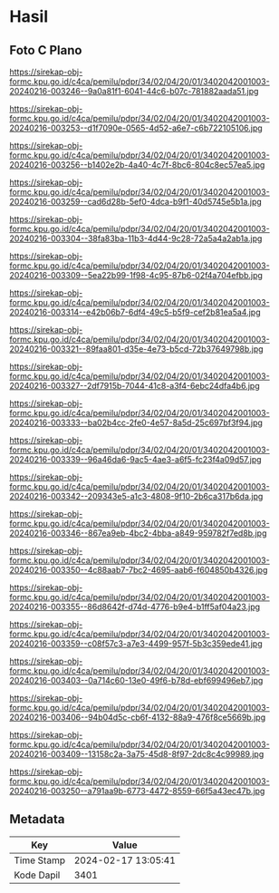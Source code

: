 # Hasil

## Foto C Plano

https://sirekap-obj-formc.kpu.go.id/c4ca/pemilu/pdpr/34/02/04/20/01/3402042001003-20240216-003246--9a0a81f1-6041-44c6-b07c-781882aada51.jpg

https://sirekap-obj-formc.kpu.go.id/c4ca/pemilu/pdpr/34/02/04/20/01/3402042001003-20240216-003253--d1f7090e-0565-4d52-a6e7-c6b722105106.jpg

https://sirekap-obj-formc.kpu.go.id/c4ca/pemilu/pdpr/34/02/04/20/01/3402042001003-20240216-003256--b1402e2b-4a40-4c7f-8bc6-804c8ec57ea5.jpg

https://sirekap-obj-formc.kpu.go.id/c4ca/pemilu/pdpr/34/02/04/20/01/3402042001003-20240216-003259--cad6d28b-5ef0-4dca-b9f1-40d5745e5b1a.jpg

https://sirekap-obj-formc.kpu.go.id/c4ca/pemilu/pdpr/34/02/04/20/01/3402042001003-20240216-003304--38fa83ba-11b3-4d44-9c28-72a5a4a2ab1a.jpg

https://sirekap-obj-formc.kpu.go.id/c4ca/pemilu/pdpr/34/02/04/20/01/3402042001003-20240216-003309--5ea22b99-1f98-4c95-87b6-02f4a704efbb.jpg

https://sirekap-obj-formc.kpu.go.id/c4ca/pemilu/pdpr/34/02/04/20/01/3402042001003-20240216-003314--e42b06b7-6df4-49c5-b5f9-cef2b81ea5a4.jpg

https://sirekap-obj-formc.kpu.go.id/c4ca/pemilu/pdpr/34/02/04/20/01/3402042001003-20240216-003321--89faa801-d35e-4e73-b5cd-72b37649798b.jpg

https://sirekap-obj-formc.kpu.go.id/c4ca/pemilu/pdpr/34/02/04/20/01/3402042001003-20240216-003327--2df7915b-7044-41c8-a3f4-6ebc24dfa4b6.jpg

https://sirekap-obj-formc.kpu.go.id/c4ca/pemilu/pdpr/34/02/04/20/01/3402042001003-20240216-003333--ba02b4cc-2fe0-4e57-8a5d-25c697bf3f94.jpg

https://sirekap-obj-formc.kpu.go.id/c4ca/pemilu/pdpr/34/02/04/20/01/3402042001003-20240216-003339--96a46da6-9ac5-4ae3-a6f5-fc23f4a09d57.jpg

https://sirekap-obj-formc.kpu.go.id/c4ca/pemilu/pdpr/34/02/04/20/01/3402042001003-20240216-003342--209343e5-a1c3-4808-9f10-2b6ca317b6da.jpg

https://sirekap-obj-formc.kpu.go.id/c4ca/pemilu/pdpr/34/02/04/20/01/3402042001003-20240216-003346--867ea9eb-4bc2-4bba-a849-959782f7ed8b.jpg

https://sirekap-obj-formc.kpu.go.id/c4ca/pemilu/pdpr/34/02/04/20/01/3402042001003-20240216-003350--4c88aab7-7bc2-4695-aab6-f604850b4326.jpg

https://sirekap-obj-formc.kpu.go.id/c4ca/pemilu/pdpr/34/02/04/20/01/3402042001003-20240216-003355--86d8642f-d74d-4776-b9e4-b1ff5af04a23.jpg

https://sirekap-obj-formc.kpu.go.id/c4ca/pemilu/pdpr/34/02/04/20/01/3402042001003-20240216-003359--c08f57c3-a7e3-4499-957f-5b3c359ede41.jpg

https://sirekap-obj-formc.kpu.go.id/c4ca/pemilu/pdpr/34/02/04/20/01/3402042001003-20240216-003403--0a714c60-13e0-49f6-b78d-ebf699496eb7.jpg

https://sirekap-obj-formc.kpu.go.id/c4ca/pemilu/pdpr/34/02/04/20/01/3402042001003-20240216-003406--94b04d5c-cb6f-4132-88a9-476f8ce5669b.jpg

https://sirekap-obj-formc.kpu.go.id/c4ca/pemilu/pdpr/34/02/04/20/01/3402042001003-20240216-003409--13158c2a-3a75-45d8-8f97-2dc8c4c99989.jpg

https://sirekap-obj-formc.kpu.go.id/c4ca/pemilu/pdpr/34/02/04/20/01/3402042001003-20240216-003250--a791aa9b-6773-4472-8559-66f5a43ec47b.jpg


## Metadata

| Key        | Value               |
| ---------- | ------------------- |
| Time Stamp | 2024-02-17 13:05:41 |
| Kode Dapil | 3401                |



